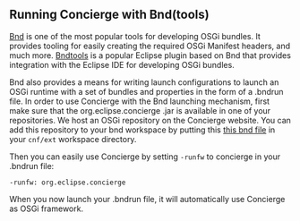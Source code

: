 ## Running Concierge with Bnd(tools)

[Bnd](http://www.aqute.biz/Bnd/Bnd) is one of the most popular tools for developing OSGi bundles.
It provides tooling for easily creating the required OSGi Manifest headers, and much more.
[Bndtools](http://www.bndtools.org) is a popular Eclipse plugin based on Bnd that provides integration
with the Eclipse IDE for developing OSGi bundles.

Bnd also provides a means for writing launch configurations to launch an OSGi runtime with a set
of bundles and properties in the form of a .bndrun file. In order to use Concierge with the Bnd launching mechanism, first make sure that the org.eclipse.concierge .jar is available in one of your repositories. We host an OSGi repository on the Concierge website. You can add this repository to your bnd workspace by putting this [this bnd file](https://www.eclipse.org/concierge/repository/concierge-repo.bnd) in your `cnf/ext` workspace directory. 

Then you can easily use Concierge by setting `-runfw` to concierge in your .bndrun file:

```
-runfw: org.eclipse.concierge
```

When you now launch your .bndrun file, it will automatically use Concierge as OSGi framework.

